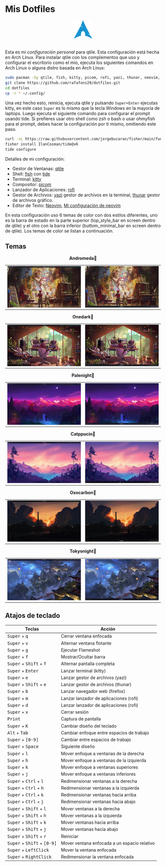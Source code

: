 # Mis Dotfiles

<div align = "center">
    <img width = "12%" src="./images/Arch-linux-logo.png">
</div> <br>

Esta es mi _configuración personal_ para qtile. Esta configuración está hecha en Arch Linux.
Para instalar qtile con los complementos que uso y configurar el escritorio como el mío, ejecuta los siguientes comandos en Arch Linux o alguna distro basada en Arch Linux:

```bash
sudo pacman -Sy qtile, fish, kitty, picom, rofi, yazi, thunar, neovim, networkmanager, pamac, xfce4-power-manager, numlockx, blueberry, volumeicon, lxappearance, waypaper, feh, fastfetch
git clone https://github.com/rafafons29/dotfiles.git
cd dotfiles 
cp -r * ~/.config/
```

Una vez hecho esto, reinicia, ejecuta qtile y pulsando `Super+Enter` ejecutas kitty, en este caso `Super` es lo mismo que la tecla Windows en la mayoría de laptops. Luego ejecuta el siguiente comando para configurar el prompt usando tide. Si prefieres usar otro shell como zsh o bash o usar ohmyfish para el prompt, debes hacer la configuración por ti mismo, omitiendo este paso.

```bash
curl -sL https://raw.githubusercontent.com/jorgebucaran/fisher/main/functions/fisher.fish | source && fisher install jorgebucaran/fisher
fisher install IlanCosman/tide@v6
tide configure
```

Detalles de mi configuración:

- Gestor de Ventanas: [qtile](https://qtile.org/)
- Shell: [fish](https://fishshell.com/) con [tide](https://github.com/IlanCosman/tide)
- Terminal:  [kitty](https://sw.kovidgoyal.net/kitty/)
- Compositor: [picom](https://github.com/yshui/picom) 
- Lanzador de Aplicaciones: [rofi](https://github.com/davatorium/rofi)
- Gestor de Archivos: [yazi](https://yazi-rs.github.io/) gestor de archivos en la terminal, [thunar](https://docs.xfce.org/xfce/thunar/the-file-manager-window) gestor de archivos gráfico.
- Editor de Texto: [Neovim](https://neovim.io/), [Mi configuración de neovim](https://github.com/rafafons29/nvim_config)

En esta configuración uso 6 temas de color con dos estilos diferentes, uno es la barra de estado en la parte superior (top_style_bar en screen dentro de qtile) y el otro con la barra inferior (buttom_minimal_bar en screen dentro de qtile). Los temas de color se listan a continuación.

##  Temas

<div align="center">
    <table align="center"><strong>Andromeda🎨</strong>
        <tr>
            <td><img src="./images/andromeda_t.jpg" alt="Andromeda Superior"/></td>
            <td><img src="./images/andromeda_b.jpg" alt="Andromeda Inferior"/></td>
        </tr>
    </table>
    <table align="center"><strong>Onedark🎨</strong>
        <tr>
            <td><img src="./images/onedark_t.jpg" alt="Onedark Superior"/></td>
            <td><img src="./images/onedark_b.jpg" alt="Onedark Inferior"/></td>
        </tr>
    </table>
    <table align="center"><strong>Palenight🎨</strong>
        <tr>
            <td><img src="./images/palenight_t.jpg" alt="Palenight Superior"/></td>
            <td><img src="./images/palenight_b.jpg" alt="Palenight Inferior"/></td>
        </tr>
    </table>
    <table align="center"><strong>Catppucin🎨</strong>
        <tr>
            <td><img src="./images/catppucin_t.jpg" alt="Catppucin Superior"/></td>
            <td><img src="./images/catppucin_b.jpg" alt="Catppucin Inferior"/></td>
        </tr>
    </table>
    <table align="center"><strong>Oxocarbon🎨</strong>
        <tr>
            <td><img src="./images/oxocarbon_t.jpg" alt="Oxocarbon Superior"/></td>
            <td><img src="./images/oxocarbon_b.jpg" alt="Oxocarbon Inferior"/></td>
        </tr>
    </table>
    <table align="center"><strong>Tokyonight🎨</strong>
        <tr>
            <td><img src="./images/tokyonight_t.jpg" alt="Tokyonight Superior"/></td>
            <td><img src="./images/tokyonight_b.jpg" alt="Tokyonight Inferior"/></td>
        </tr>
    </table>
</div>

## Atajos de teclado

<div align="center">


| Teclas                                                                      | Acción                                      |
| ----------------------------------------------------------------------------| ------------------------------------------- |
| <kbd>Super</kbd> + <kbd>q</kbd>                                             | Cerrar ventana enfocada                     |
| <kbd>Super</kbd> + <kbd>v</kbd>                                             | Alternar ventana flotante                   |
| <kbd>Super</kbd> + <kbd>g</kbd>                                             | Ejecutar Flameshot                          |
| <kbd>Super</kbd> + <kbd>f</kbd>                                             | Mostrar/Ocultar barra                       |
| <kbd>Super</kbd> + <kbd>Shift</kbd> + <kbd>f</kbd>                          | Alternar pantalla completa                  |
| <kbd>Super</kbd> + <kbd>Enter</kbd>                                         | Lanzar terminal (kitty)                     |
| <kbd>Super</kbd> + <kbd>e</kbd>                                             | Lanzar gestor de archivos (yazi)            |
| <kbd>Super</kbd> + <kbd>Shift</kbd> + <kbd>e</kbd>                          | Lanzar gestor de archivos (thunar)          |
| <kbd>Super</kbd> + <kbd>b</kbd>                                             | Lanzar navegador web (firefox)              |
| <kbd>Super</kbd> + <kbd>m</kbd>                                             | Lanzar lanzador de aplicaciones (rofi)      |
| <kbd>Super</kbd> + <kbd>d</kbd>                                             | Lanzar lanzador de aplicaciones (rofi)      |
| <kbd>Super</kbd> + <kbd>x</kbd>                                             | Cerrar sesión                               |
| <kbd>Print</kbd>                                                            | Captura de pantalla                         |
| <kbd>Super</kbd> + <kbd>K</kbd>                                             | Cambiar diseño del teclado                  |
| <kbd>Alt</kbd> + <kbd>Tab</kbd>                                             | Cambiar enfoque entre espacios de trabajo   |
| <kbd>Super</kbd> + <kbd>[0-9]</kbd>                                         | Cambiar entre espacios de trabajo           |
| <kbd>Super</kbd> + <kbd>Space</kbd>                                         | Siguiente diseño                            |
| <kbd>Super</kbd> + <kbd>l</kbd>                                             | Mover enfoque a ventanas de la derecha      |
| <kbd>Super</kbd> + <kbd>h</kbd>                                             | Mover enfoque a ventanas de la izquierda    |
| <kbd>Super</kbd> + <kbd>k</kbd>                                             | Mover enfoque a ventanas superiores         |
| <kbd>Super</kbd> + <kbd>j</kbd>                                             | Mover enfoque a ventanas inferiores         |
| <kbd>Super</kbd> + <kbd>Ctrl</kbd> + <kbd>l</kbd>                           | Redimensionar ventanas a la derecha         |
| <kbd>Super</kbd> + <kbd>Ctrl</kbd> + <kbd>h</kbd>                           | Redimensionar ventanas a la izquierda       |
| <kbd>Super</kbd> + <kbd>Ctrl</kbd> + <kbd>k</kbd>                           | Redimensionar ventanas hacia arriba         |
| <kbd>Super</kbd> + <kbd>Ctrl</kbd> + <kbd>j</kbd>                           | Redimensionar ventanas hacia abajo          |
| <kbd>Super</kbd> + <kbd>Shift</kbd> + <kbd>l</kbd>                          | Mover ventanas a la derecha                 |
| <kbd>Super</kbd> + <kbd>Shift</kbd> + <kbd>h</kbd>                          | Mover ventanas a la izquierda               |
| <kbd>Super</kbd> + <kbd>Shift</kbd> + <kbd>k</kbd>                          | Mover ventanas hacia arriba                 |
| <kbd>Super</kbd> + <kbd>Shift</kbd> + <kbd>j</kbd>                          | Mover ventanas hacia abajo                  |
| <kbd>Super</kbd> + <kbd>Shift</kbd> + <kbd>r</kbd>                          | Reiniciar                                   |
| <kbd>Super</kbd> + <kbd>Shift</kbd> + <kbd>[0-9]</kbd>                      | Mover ventana enfocada a un espacio relativo|
| <kbd>Super</kbd> + <kbd>LeftClick</kbd>                                     | Mover la ventana enfocada                   |
| <kbd>Super</kbd> + <kbd>RightClick</kbd>                                    | Redimensionar la ventana enfocada           |
</div>
